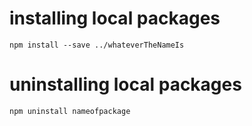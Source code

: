 # installing local packages
`npm install --save ../whateverTheNameIs`
# uninstalling local packages
`npm uninstall nameofpackage`
